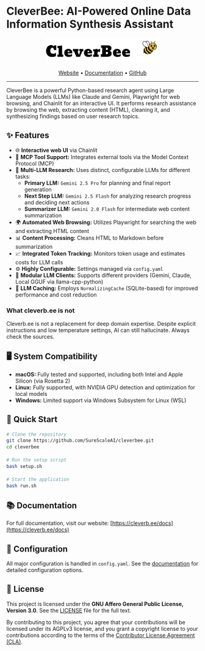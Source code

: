 # CleverBee: AI-Powered Online Data Information Synthesis Assistant

<p align="center">
  <a href="https://cleverb.ee">
    <img src="public/logo_light.svg" alt="CleverBee Logo" width="300">
  </a>
</p>

<p align="center">
  <a href="https://cleverb.ee">Website</a> •
  <a href="https://cleverb.ee/docs">Documentation</a> •
  <a href="https://github.com/SureScaleAI/cleverbee">GitHub</a>
</p>

---

CleverBee is a powerful Python-based research agent using Large Language Models (LLMs) like Claude and Gemini, Playwright for web browsing, and Chainlit for an interactive UI. It performs research assistance by browsing the web, extracting content (HTML), cleaning it, and synthesizing findings based on user research topics.

## ✨ Features

-   🌐 **Interactive web UI** via Chainlit
-   🔧 **MCP Tool Support:** Integrates external tools via the Model Context Protocol (MCP)
-   🧠 **Multi-LLM Research:** Uses distinct, configurable LLMs for different tasks:
    -   **Primary LLM:** `Gemini 2.5 Pro` for planning and final report generation
    -   **Next Step LLM:** `Gemini 2.5 Flash` for analyzing research progress and deciding next actions
    -   **Summarizer LLM:** `Gemini 2.0 Flash` for intermediate web content summarization
-   🌍 **Automated Web Browsing:** Utilizes Playwright for searching the web and extracting HTML content
-   📊 **Content Processing:** Cleans HTML to Markdown before summarization
-   📈 **Integrated Token Tracking:** Monitors token usage and estimates costs for LLM calls
-   ⚙️ **Highly Configurable:** Settings managed via `config.yaml`
-   🚀 **Modular LLM Clients:** Supports different providers (Gemini, Claude, Local GGUF via llama-cpp-python)
-   💾 **LLM Caching:** Employs `NormalizingCache` (SQLite-based) for improved performance and cost reduction

### What cleverb.ee is not
Cleverb.ee is not a replacement for deep domain expertise.
Despite explicit instructions and low temperature settings, AI can still hallucinate. Always check the sources.

## 🖥️ System Compatibility

-   **macOS:** Fully tested and supported, including both Intel and Apple Silicon (via Rosetta 2)
-   **Linux:** Fully supported, with NVIDIA GPU detection and optimization for local models
-   **Windows:** Limited support via Windows Subsystem for Linux (WSL)

## 🚀 Quick Start

```bash
# Clone the repository
git clone https://github.com/SureScaleAI/cleverbee.git
cd cleverbee

# Run the setup script
bash setup.sh

# Start the application
bash run.sh
```

## 📚 Documentation

For full documentation, visit our website: [https://cleverb.ee/docs](https://cleverb.ee/docs)

## 📝 Configuration

All major configuration is handled in `config.yaml`. See the [documentation](https://cleverb.ee/docs) for detailed configuration options.

## 📄 License

This project is licensed under the **GNU Affero General Public License, Version 3.0**. See the [LICENSE](LICENSE) file for the full text.

By contributing to this project, you agree that your contributions will be licensed under its AGPLv3 license, and you grant a copyright license to your contributions according to the terms of the [Contributor License Agreement (CLA)](CLA.md).
